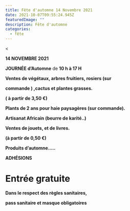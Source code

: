 ```yaml
---
title: Fête d'automne 14 Novembre 2021
date: 2021-10-07T09:55:24.945Z
featuredImage: ""
description: Fête d'automne
categories:
  - fête
---
```

<

**14 NOVEMBRE 2021**

**JOURNÉE d’Automne** de **10 h à 17 H**

**Ventes de végétaux, arbres fruitiers, rosiers (sur**

**commande ) ,cactus et plantes grasses.**

**( à partir de 3,50 €)**

**Plants de 2 ans pour haie paysagères (sur commande).**

**Artisanat Africain (beurre de karité..)**

**Ventes de jouets, et de livres.**

**(à partir de 0,50 €)**

**Produits d’automne…..**

**ADHÉSIONS**

# Entrée gratuite

**Dans le respect des règles sanitaires,**

**pass sanitaire et masque obligatoires**

<!--EndFragment-->